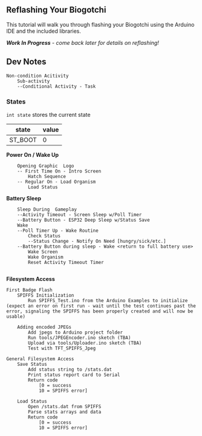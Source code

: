## Reflashing Your Biogotchi ##

This tutorial will walk you through flashing your Biogotchi using the Arduino IDE and the included libraries.

***Work In Progress** - come back later for details on reflashing!*

## Dev Notes ##

	Non-condition Acitivity
		Sub-activity
		--Conditional Activity - Task
### States ###

`int state` stores the current state

| state | value |
|-------|-------|
| ST_BOOT | 0 |
 

**Power On / Wake Up**
```
	Opening Graphic  Logo
	-- First Time On - Intro Screen
		Hatch Sequence
	-- Regular On - Load Organism
		Load Status
```
**Battery Sleep**
```
	Sleep During  Gameplay
	--Activity Timeout - Screen Sleep w/Poll Timer
	--Battery Button - ESP32 Deep Sleep w/Status Save
	Wake 
	--Poll Timer Up - Wake Routine
		Check Status
		--Status Change - Notify On Need [hungry/sick/etc.]
	--Battery Button during sleep - Wake <return to full battery use>
		Wake Screen
		Wake Organism
		Reset Activity Timeout Timer
	
```
**Filesystem Access**
```
First Badge Flash
	SPIFFS Initialization
		Run SPIFFS_Test.ino from the Arduino Examples to initialize (expect an error on first run - wait until the test continues past the error, signaling the SPIFFS has been properly created and will now be usable)
		
	Adding encoded JPEGs
		Add jpegs to Arduino project folder
		Run tools/JPEGEncoder.ino sketch (TBA)
		Upload via tools/Uploader.ino sketch (TBA)
		Test with TFT_SPIFFS_Jpeg

General Filesystem Access
	Save Status
		Add status string to /stats.dat
		Print status report card to Serial
		Return code 
			[0 = success
			10 = SPIFFS error]
	
	Load Status
		Open /stats.dat from SPIFFS
		Parse stats arrays and data
		Return code 
			[0 = success
			10 = SPIFFS error]
```


